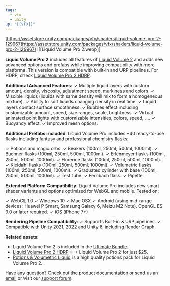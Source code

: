 ```yaml
---
tags:
  - vfx
  - unity
up: "[[VFX]]"
---
```

[https://assetstore.unity.com/packages/vfx/shaders/liquid-volume-pro-2-129967(https://assetstore.unity.com/packages/vfx/shaders/liquid-volume-pro-2-129967)
![[Liquid Volume Pro 2.webp]]

**Liquid Volume Pro 2** includes all features of [Liquid Volume 2](https://assetstore.unity.com/packages/vfx/shaders/liquid-volume-2-249127) and adds new advanced options and prefabs while improving compatibility with more platforms. This version is compatible with built-in and URP pipelines. For HDRP, check [Liquid Volume Pro 2 HDRP](https://u3d.as/34jL).

**Additional Advanced Features**:
✓ Multiple liquid layers with custom amount, density, viscosity, adjustment speed, murkiness and colors.
✓ Miscible liquids (liquids with same density will mix to form a homogeneous mixture).
✓ Ability to sort liquids changing density in real time.
✓ Liquid layers contact surface smoothness.
✓ Bubbles effect including customizable amount, speed, size ranges, scale, brightness.
✓ Virtual animated point lights with customizable intensities, colors, speed, ....
✓ Buoyancy effect.
✓ Improved mesh options.

**Additional Prefabs included**:
Liquid Volume Pro includes +40 ready-to-use flasks including fantasy and professional chemistry flasks:

✓ Potions and magic orbs.
✓ Beakers (100ml, 250ml, 500ml, 1000ml).
✓ Buchner flasks (100ml, 250ml, 500ml, 1000ml).
✓ Erlenmeyer flasks (100ml, 250ml, 500ml, 1000ml).
✓ Florence flasks (100ml, 250ml, 500ml, 1000ml).
✓ Kjeldahl flasks (100ml, 250ml, 500ml, 1000ml).
✓ Volumetric flasks (100ml, 250ml, 500ml, 1000ml).
✓ Graduated cylinder with base (100ml, 250ml, 500ml, 1000ml).
✓ Test tube.
✓ Fernbach flask.
✓ Pipette.

**Extended Platform Compatibility**:
Liquid Volume Pro includes new smart shader variants and options optimized for WebGL and mobile. Tested on:

✓ WebGL 1.0
✓ Windows 10
✓ Mac OSX
✓ Android (using mid-range devices: Huawei P Smart, Samsung Galaxy 6, Meizu M2 Note). OpenGL ES 3.0 or later required.
✓ iOS (iPhone 7+)

**Rendering Pipeline Compatibility**:
✓ Supports Built-in & URP pipelines.
✓ Compatible with Unity 2021, 2022 and Unity 6, including Render Graph.

**Related assets:**
- Liquid Volume Pro 2 is included in the [Ultimate Bundle](https://assetstore.unity.com/packages/vfx/ultimate-bundle-228057).
- [Liquid Volume Pro 2 HDRP](https://u3d.as/34jL) <--> Liquid Volume Pro 2 for just $25.
- [Potions & Volumetric Liquid](https://assetstore.unity.com/packages/3d/props/potions-volumetric-liquid-221793) is a high quality potions pack for Liquid Volume Pro 2.

Have any question? Check out the [product documentation](https://kronnect.com/support/index.php/topic,2030.0.html) or send us an [email](mailto:contact@kronnect.com) or visit our [support forum](https://kronnect.com/support).